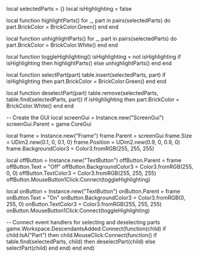 local selectedParts = {}
local isHighlighting = false

local function highlightParts()
    for _, part in pairs(selectedParts) do
        part.BrickColor = BrickColor.Green()
    end
end

local function unhighlightParts()
    for _, part in pairs(selectedParts) do
        part.BrickColor = BrickColor.White()
    end
end

local function toggleHighlighting()
    isHighlighting = not isHighlighting
    if isHighlighting then
        highlightParts()
    else
        unhighlightParts()
    end
end

local function selectPart(part)
    table.insert(selectedParts, part)
    if isHighlighting then
        part.BrickColor = BrickColor.Green()
    end
end

local function deselectPart(part)
    table.remove(selectedParts, table.find(selectedParts, part))
    if isHighlighting then
        part.BrickColor = BrickColor.White()
    end
end

-- Create the GUI
local screenGui = Instance.new("ScreenGui")
screenGui.Parent = game.CoreGui

local frame = Instance.new("Frame")
frame.Parent = screenGui
frame.Size = UDim2.new(0.1, 0, 0.1, 0)
frame.Position = UDim2.new(0.9, 0, 0.9, 0)
frame.BackgroundColor3 = Color3.fromRGB(255, 255, 255)

local offButton = Instance.new("TextButton")
offButton.Parent = frame
offButton.Text = "Off"
offButton.BackgroundColor3 = Color3.fromRGB(255, 0, 0)
offButton.TextColor3 = Color3.fromRGB(255, 255, 255)
offButton.MouseButton1Click:Connect(toggleHighlighting)

local onButton = Instance.new("TextButton")
onButton.Parent = frame
onButton.Text = "On"
onButton.BackgroundColor3 = Color3.fromRGB(0, 255, 0)
onButton.TextColor3 = Color3.fromRGB(255, 255, 255)
onButton.MouseButton1Click:Connect(toggleHighlighting)

-- Connect event handlers for selecting and deselecting parts
game.Workspace.DescendantsAdded:Connect(function(child)
    if child:IsA("Part") then
        child.MouseClick:Connect(function()
            if table.find(selectedParts, child) then
                deselectPart(child)
            else
                selectPart(child)
            end
        end)
    end
end)

